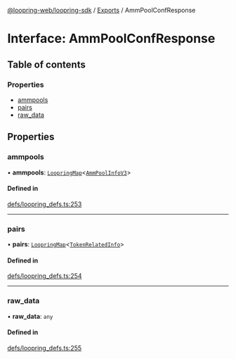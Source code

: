 [@loopring-web/loopring-sdk](../README.md) / [Exports](../modules.md) / AmmPoolConfResponse

# Interface: AmmPoolConfResponse

## Table of contents

### Properties

- [ammpools](AmmPoolConfResponse.md#ammpools)
- [pairs](AmmPoolConfResponse.md#pairs)
- [raw\_data](AmmPoolConfResponse.md#raw_data)

## Properties

### ammpools

• **ammpools**: [`LoopringMap`](LoopringMap.md)<[`AmmPoolInfoV3`](AmmPoolInfoV3.md)\>

#### Defined in

[defs/loopring_defs.ts:253](https://github.com/Loopring/loopring_sdk/blob/ea87b1c/src/defs/loopring_defs.ts#L253)

___

### pairs

• **pairs**: [`LoopringMap`](LoopringMap.md)<[`TokenRelatedInfo`](TokenRelatedInfo.md)\>

#### Defined in

[defs/loopring_defs.ts:254](https://github.com/Loopring/loopring_sdk/blob/ea87b1c/src/defs/loopring_defs.ts#L254)

___

### raw\_data

• **raw\_data**: `any`

#### Defined in

[defs/loopring_defs.ts:255](https://github.com/Loopring/loopring_sdk/blob/ea87b1c/src/defs/loopring_defs.ts#L255)
